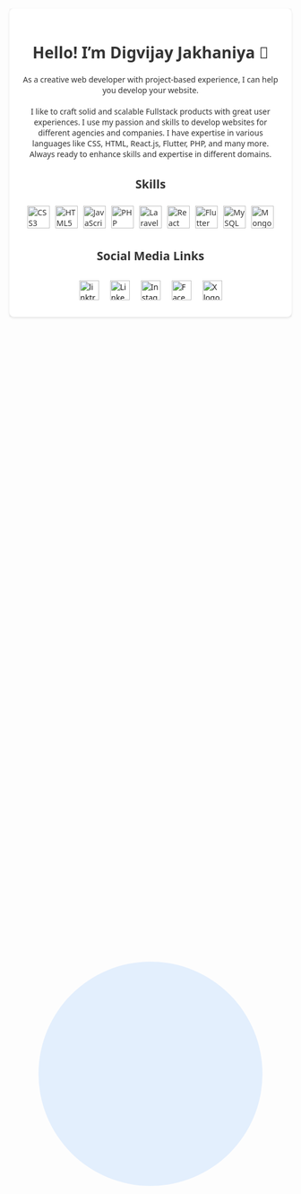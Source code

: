 <div style="font-family: 'Segoe UI', Tahoma, Geneva, Verdana, sans-serif;background-color: #f5f5f5;color: #333;margin: 0;padding: 0;" >

  <div class="background-circle" style="position: absolute;top: 50%;left: 50%;transform: translate(-50%, -50%);background-color: rgba(0, 123, 255, 0.1);width: 400px;height: 400px;border-radius: 50%;z-index: -1;animation: float 5s infinite alternate;"></div>

  <div class="container" style="max-width: 800px;margin: 50px auto;padding: 20px;background-color: #fff;border-radius: 8px;box-shadow: 0 2px 4px rgba(0, 0, 0, 0.1);position: relative;overflow: hidden;">
    <h1 style="text-align: center;margin-bottom: 20px;color: #333;">Hello! I’m Digvijay Jakhaniya 👋</h1>
    
  <p style="text-align: center;margin-bottom: 30px;">As a creative web developer with project-based experience, I can help you develop your website.<br><br>I like to craft solid and scalable Fullstack products with great user experiences. I use my passion and skills to develop websites for different agencies and companies. I have expertise in various languages like CSS, HTML, React.js, Flutter, PHP, and many more. Always ready to enhance skills and expertise in different domains.</p>

  <h2 style="text-align: center;margin-bottom: 20px;color: #333;">Skills</h2>
  
  <div class="skills" style="display: flex;flex-wrap: wrap;justify-content: center;margin-bottom: 30px;">
    <img onmouseenter="style='filter: none;margin: 5px;'" onmouseleave="style='margin: 5px;filter: grayscale(50%);transition: filter 0.3s ease;'" style="margin: 5px;filter: grayscale(50%);transition: filter 0.3s ease;" src="https://cdn.simpleicons.org/css3/1572B6" height="40" alt="CSS3 logo">
    <img onmouseenter="style='filter: none;margin: 5px;'" onmouseleave="style='margin: 5px;filter: grayscale(50%);transition: filter 0.3s ease;'" style="margin: 5px;filter: grayscale(50%);transition: filter 0.3s ease;" src="https://cdn.jsdelivr.net/gh/devicons/devicon/icons/html5/html5-original.svg" height="40" alt="HTML5 logo">
    <img onmouseenter="style='filter: none;margin: 5px;'" onmouseleave="style='margin: 5px;filter: grayscale(50%);transition: filter 0.3s ease;'" style="margin: 5px;filter: grayscale(50%);transition: filter 0.3s ease;" src="https://cdn.jsdelivr.net/gh/devicons/devicon/icons/javascript/javascript-original.svg" height="40" alt="JavaScript logo">
    <img onmouseenter="style='filter: none;margin: 5px;'" onmouseleave="style='margin: 5px;filter: grayscale(50%);transition: filter 0.3s ease;'" style="margin: 5px;filter: grayscale(50%);transition: filter 0.3s ease;" src="https://cdn.simpleicons.org/php/777BB4" height="40" alt="PHP logo">
    <img onmouseenter="style='filter: none;margin: 5px;'" onmouseleave="style='margin: 5px;filter: grayscale(50%);transition: filter 0.3s ease;'" style="margin: 5px;filter: grayscale(50%);transition: filter 0.3s ease;" src="https://cdn.simpleicons.org/laravel/FF2D20" height="40" alt="Laravel logo">
    <img onmouseenter="style='filter: none;margin: 5px;'" onmouseleave="style='margin: 5px;filter: grayscale(50%);transition: filter 0.3s ease;'" style="margin: 5px;filter: grayscale(50%);transition: filter 0.3s ease;" src="https://cdn.jsdelivr.net/gh/devicons/devicon/icons/react/react-original.svg" height="40" alt="React logo">
    <img onmouseenter="style='filter: none;margin: 5px;'" onmouseleave="style='margin: 5px;filter: grayscale(50%);transition: filter 0.3s ease;'" style="margin: 5px;filter: grayscale(50%);transition: filter 0.3s ease;" src="https://cdn.simpleicons.org/flutter/02569B" height="40" alt="Flutter logo">
    <img onmouseenter="style='filter: none;margin: 5px;'" onmouseleave="style='margin: 5px;filter: grayscale(50%);transition: filter 0.3s ease;'" style="margin: 5px;filter: grayscale(50%);transition: filter 0.3s ease;" src="https://cdn.simpleicons.org/mysql/4479A1" height="40" alt="MySQL logo">
    <img onmouseenter="style='filter: none;margin: 5px;'" onmouseleave="style='margin: 5px;filter: grayscale(50%);transition: filter 0.3s ease;'" style="margin: 5px;filter: grayscale(50%);transition: filter 0.3s ease;" src="https://cdn.simpleicons.org/mongodb/47A248" height="40" alt="MongoDB logo">
  </div>  

  <h2 style="text-align: center;margin-bottom: 20px;color: #333;">Social Media Links</h2>
  
  <div class="social-links" style="display: flex;justify-content: center;margin-top: 20px;">
      <a style="padding: 10px;" href="https://linktr.ee/digvijay.jakhaniya" target="_blank">
          <img src="https://cdn.simpleicons.org/linktree" height="35" alt="linktree logo"  />
      </a>
      <a style="padding: 10px;" href="https://www.linkedin.com/in/digvijayjakhaniya/" target="_blank">
          <img src="https://cdn.simpleicons.org/Linkedin" height="35" alt="Linkedin logo"  />
      </a>  
      <a style="padding: 10px;" href="https://www.instagram.com/digvijay.jakhaniya/" target="_blank">
          <img src="https://cdn.simpleicons.org/instagram" height="35" alt="Instagram logo"  />
      </a>  
      <a style="padding: 10px;" href="https://www.facebook.com/digvijay.jakhaniyaaa" target="_blank">
          <img src="https://cdn.simpleicons.org/facebook" height="35" alt="Facebook logo"  />
      </a>  
      <a style="padding: 10px;" href="https://twitter.com/Digvijay__02" target="_blank">
          <img src="https://cdn.simpleicons.org/X/1DA1F2" height="35" alt="X logo" />
      </a>
  </div>
</div>
